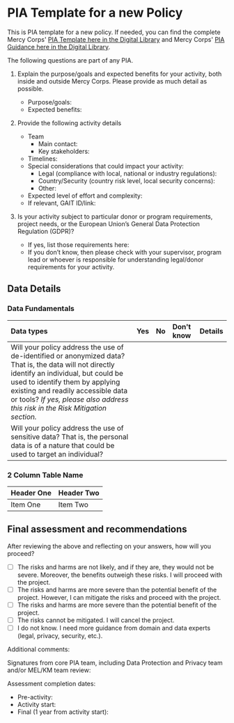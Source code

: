 # PIA Template for a new Policy

This is PIA template for a new policy. If needed, you can find the complete Mercy Corps' [PIA Template here in the Digital Library](https://library.mercycorps.org/record/34316) and Mercy Corps' [PIA Guidance here in the Digital Library](https://library.mercycorps.org/record/34302).

The following questions are part of any PIA.

 1. Explain the purpose/goals and expected benefits for your activity, both inside and outside Mercy Corps. Please provide as much detail as possible.
    * Purpose/goals:
    * Expected benefits:  

2. Provide the following activity details
    * Team
      * Main contact:
      * Key stakeholders:
    * Timelines:
    * Special considerations that could impact your activity:
      * Legal (compliance with local, national or industry regulations):
      * Country/Security (country risk level, local security concerns):
      * Other:
    * Expected level of effort and complexity:
    * If relevant, GAIT ID/link:

3. Is your activity subject to particular donor or program requirements, project needs, or the European Union’s General Data Protection Regulation (GDPR)?
    * If yes, list those requirements here:
    * If you don’t know, then please check with your supervisor, program lead or whoever is responsible for understanding legal/donor requirements for your activity.

## Data Details

### Data Fundamentals
| Data types     | Yes     | No     | Don't know     | Details     |
| :------------- | :------------- | :------------- | :------------- | :------------- |
| Will your policy address the use of de-identified or anonymized data? That is, the data will not directly identify an individual, but could be used to identify them by applying existing and readily accessible data or tools? *If yes, please also address this risk in the Risk Mitigation section.* |        |        |        |        |
| Will your policy address the use of sensitive data? That is, the personal data is of a nature that could be used to target an individual? |        |        |        |        |

### 2 Column Table Name
| Header One     | Header Two     |
| :------------- | :------------- |
| Item One       | Item Two       |


## Final assessment and recommendations
After reviewing the above and reflecting on your answers, how will you proceed?

- [ ] The risks and harms are not likely, and if they are, they would not be severe. Moreover, the benefits outweigh these risks. I will proceed with the project.
- [ ] The risks and harms are more severe than the potential benefit of the project. However, I can mitigate the risks and proceed with the project.
- [ ] The risks and harms are more severe than the potential benefit of the project.
- [ ] The risks cannot be mitigated. I will cancel the project.
- [ ] I do not know. I need more guidance from domain and data experts (legal, privacy, security, etc.).

Additional comments:

Signatures from core PIA team, including Data Protection and Privacy team and/or MEL/KM team review:

Assessment completion dates:
- Pre-activity:
- Activity start:
- Final (1 year from activity start):
